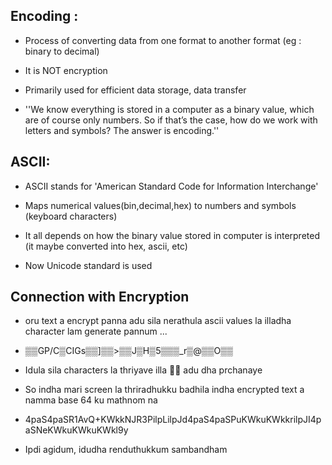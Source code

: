 ## Encoding :

* Process of converting data from one format to another format (eg : binary to decimal)

* It is NOT encryption

* Primarily used for efficient data storage, data transfer

* ''We know everything is stored in a computer as a binary value, which are of course only numbers. So if that’s the case, how do we work with letters and symbols? The answer is encoding.''

## ASCII:

* ASCII stands for 'American Standard Code for Information Interchange'

* Maps numerical values(bin,decimal,hex) to numbers and symbols (keyboard characters)

* It all depends on how the binary value stored in computer is interpreted (it maybe converted into hex, ascii, etc)

* Now Unicode standard is used

## Connection with Encryption

- oru text a encrypt panna adu sila nerathula ascii values la illadha character lam generate pannum ...

- ▒▒GP/C▒CIGs▒▒]▒▒>▒▒J▒H▒5▒▒▒_r▒@▒▒O▒▒

- Idula sila characters la thriyave illa 🥶🥶 adu dha prchanaye

- So indha mari screen la thriradhukku badhila indha encrypted text a namma base 64 ku mathnom na

- 4paS4paSR1AvQ+KWkkNJR3PilpLilpJd4paS4paSPuKWkuKWkkrilpJI4paSNeKWkuKWkuKWkl9y

- Ipdi agidum, idudha renduthukkum sambandham
